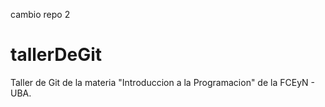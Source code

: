 cambio repo 2
# tallerDeGit
Taller de Git de la materia "Introduccion a la Programacion" de la FCEyN - UBA.
